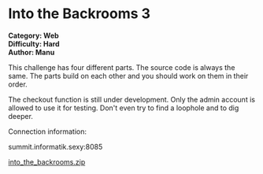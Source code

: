 # Into the Backrooms 3

**Category: Web <br>
Difficulty: Hard <br>
Author: Manu**

This challenge has four different parts. The source code is always the same. The parts build on each other and you should work on them in their order.

The checkout function is still under development. Only the admin account is allowed to use it for testing. Don't even try to find a loophole and to dig deeper.

Connection information:

summit.informatik.sexy:8085

[into_the_backrooms.zip](../../Public/into_the_backrooms.zip)
